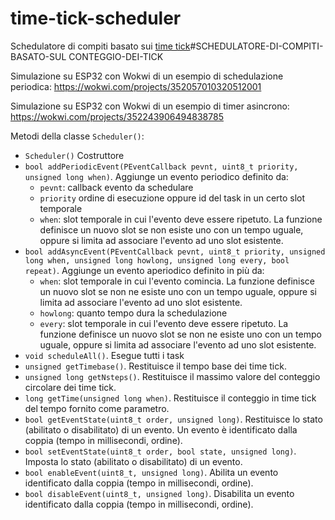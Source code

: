# time-tick-scheduler

Schedulatore di compiti basato sui [time tick](https://github.com/sebastianomelita/ArduinoBareMetal/blob/master/tasksched.md)#SCHEDULATORE-DI-COMPITI-BASATO-SUL CONTEGGIO-DEI-TICK

Simulazione su ESP32 con Wokwi di un esempio di schedulazione periodica: https://wokwi.com/projects/352057010320512001

Simulazione su ESP32 con Wokwi di un esempio di timer asincrono: https://wokwi.com/projects/352243906494838785

Metodi della classe ```Scheduler()```:		
    		
- ```Scheduler()``` Costruttore
- ```bool addPeriodicEvent(PEventCallback pevnt, uint8_t priority, unsigned long when)```. Aggiunge un evento periodico definito da:
	- ```pevnt```: callback evento da schedulare
	- ```priority``` ordine di esecuzione oppure id del task in un certo slot temporale
	- ```when```: slot temporale in cui l'evento deve essere ripetuto. La funzione definisce un nuovo slot se non esiste uno con un tempo uguale, oppure si limita ad associare l'evento ad uno slot esistente.
- ```bool addAsyncEvent(PEventCallback pevnt, uint8_t priority, unsigned long when, unsigned long howlong, unsigned long every, bool repeat)```. Aggiunge un evento aperiodico definito in più da:
	- ```when```: slot temporale in cui l'evento comincia. La funzione definisce un nuovo slot se non ne esiste uno con un tempo uguale, oppure si limita ad associare l'evento ad uno slot esistente.
	- ```howlong```: quanto tempo dura la schedulazione
	- ```every```: slot temporale in cui l'evento deve essere ripetuto. La funzione definisce un nuovo slot se non ne esiste uno con un tempo uguale, oppure si limita ad associare l'evento ad uno slot esistente.
- ```void scheduleAll()```. Esegue tutti i task
- ```unsigned getTimebase()```. Restituisce il tempo base dei time tick.
- ```unsigned long getNsteps()```. Restituisce il massimo valore del conteggio circolare dei time tick.
- ```long getTime(unsigned long when)```. Restituisce il conteggio in time tick del tempo fornito come parametro.
- ```bool getEventState(uint8_t order, unsigned long)```. Restituisce lo stato (abilitato o disabilitato) di un evento. Un evento è identificato dalla coppia (tempo in millisecondi, ordine).
- ```bool setEventState(uint8_t order, bool state, unsigned long)```. Imposta lo stato (abilitato o disabilitato) di un evento.
- ```bool enableEvent(uint8_t, unsigned long)```. Abilita un evento identificato dalla coppia (tempo in millisecondi, ordine).
- ```bool disableEvent(uint8_t, unsigned long)```. Disabilita un evento identificato dalla coppia (tempo in millisecondi, ordine).

